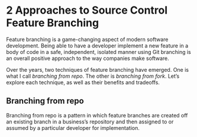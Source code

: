 # 2 Approaches to Source Control Feature Branching

Feature branching is a game-changing aspect of modern software development. Being able to have a developer implement a new feature in a body of code in a safe, independent, isolated manner using Git branching is an overall positive approach to the way companies make software.

Over the years, two techniques of feature branching have emerged. One is what I call _branching from repo_. The other is _branching from fork_. Let’s explore each technique, as well as their benefits and tradeoffs.

## Branching from repo 

Branching from repo is a pattern in which feature branches are created off an existing branch in a business’s repository and then assigned to or assumed by a particular developer for implementation. 

